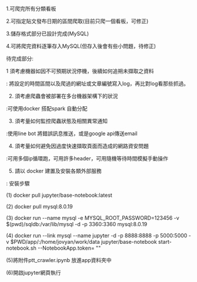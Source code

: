 1.可爬完所有分類看板

2.可指定貼文發布日期的區間爬取(目前只爬一個看板，可修正)

3.儲存格式部分已設計完成(MySQL)

4.可將爬完資料逐筆存入MySQL(但存入後會有些小問題，待修正)


待完成部分:

 1 須考慮機器如因不可預期狀況停機，後續如何追朔未擷取之資料
 
  : 將設定的時間區間以及爬過的網址或文章編號寫入log，再比對log看那些抓過。

 2. 須考慮爬蟲會被部署在多台機器架構下的狀況
 
 :可使用docker 搭配spark 自動分配

 3. 須考量如何監控爬蟲狀態及相關異常通知
 
 :使用line bot 將錯誤訊息推送，或是google api傳送email

 4. 須考量如何避免因過度快速擷取⾴⾯⽽造成的網路資安問題
 
 :可用多個ip循環跑，可用許多header，可用隨機等待時間模擬手動操作

 5.  請以 docker 建置及安裝各類外部服務
 
 : 安裝步驟
 
(1)  docker pull jupyter/base-notebook:latest

(2)  docker pull mysql:8.0.19

(3)  docker run --name mysql -e MYSQL_ROOT_PASSWORD=123456 -v $(pwd)/sqldb:/var/lib/mysql -d -p 3360:3360 mysql:8.0.19

(4)  docker run --link mysql --name jupyter -d -p 8888:8888 -p 5000:5000 -v $PWD/app/:/home/jovyan/work/data jupyter/base-notebook start-notebook.sh --NotebookApp.token= ""

(5)將附件ptt_crawler.ipynb 放進app資料夾中

(6)開啟jupyter網頁執行
